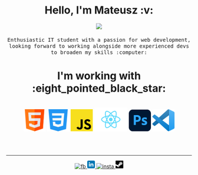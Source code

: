 <div align="center">
  <h1> Hello, I'm Mateusz :v: </h1> 

<p>
  <img src="https://media2.giphy.com/media/vzO0Vc8b2VBLi/giphy.gif" width=300>
  <br><br>
  <samp>
   Enthusiastic IT student  with a passion for web development, looking forward to working alongside more experienced devs to broaden my skills  :computer:
  </samp>
</p>

  <h1> I'm working with :eight_pointed_black_star: </h1>
  <br>

<img src="https://raw.githubusercontent.com/totylkopierdola/totylkopierdola/main/img/html.png" width=60>
<img src="https://raw.githubusercontent.com/totylkopierdola/totylkopierdola/main/img/css.png" width=60>
<img src="https://raw.githubusercontent.com/totylkopierdola/totylkopierdola/main/img/js.png" width=60>
<img src="https://raw.githubusercontent.com/totylkopierdola/totylkopierdola/main/img/react.png" width=90>
<img src="https://raw.githubusercontent.com/totylkopierdola/totylkopierdola/main/img/ps.png" width=60>
<img src="https://raw.githubusercontent.com/totylkopierdola/totylkopierdola/main/img/vsc.png" width=60>


<br><br>
<hr>

  <a href="https://www.facebook.com/pierdolaq/">
    <img alt="fb" width="21px" src="https://upload.wikimedia.org/wikipedia/commons/thumb/1/1b/Facebook_icon.svg/1200px-Facebook_icon.svg.png" />
  </a>
  <a href="https://www.linkedin.com/in/mateusz-kudraj-ab606a1ba/">
    <img alt="Vedant Jajoo Linkdin" width="21px" src="https://raw.githubusercontent.com/edent/SuperTinyIcons/099dc12b59179d07d534069bc8551718f786d91a/images/svg/linkedin.svg" />
  </a>
  <a href="https://www.instagram.com/totylkopierdola/">
    <img alt="insta" width="21px" src="https://www.flaticon.com/svg/vstatic/svg/2111/2111463.svg?token=exp=1617122217~hmac=7b6f06ef0b87b80fe97d4513059d5026" />
  </a>
  <a href="https://steamcommunity.com/id/shorstky7/">
    <img alt="" width="21px" src="https://raw.githubusercontent.com/totylkopierdola/totylkopierdola/main/img/steam.png" />
  </a>
  <br><br>
</div>
